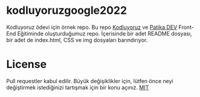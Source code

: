 # kodluyoruzgoogle2022
Kodluyoruz ödevi için örnek repo. Bu repo [Kodluyoruz](https://www.kodluyoruz.org/) ve [Patika DEV](https://www.patika.dev) Front-End Eğitiminde oluşturduğumuz repo. İçerisinde bir adet README dosyası, bir adet de index.html, CSS ve img dosyaları barındırıyor.

# License
Pull requestler kabul edilir. Büyük değişiklikler için, lütfen önce neyi değiştirmek istediğinizi tartışmak için bir konu açınız.
[MIT](https://choosealicense.com/licenses/mit/)

